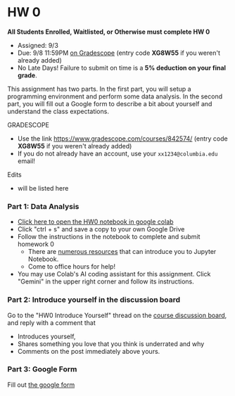 # HW 0

**All Students Enrolled, Waitlisted, or Otherwise must complete HW 0**

* Assigned: 9/3
* Due: 9/8 11:59PM [on Gradescope](https://www.gradescope.com/courses/842574/) (entry code **XG8W55** if you weren't already added)
* No Late Days!   Failure to submit on time is a **5% deduction on your final grade**.

This assignment has two parts. In the first part, you will setup a programming environment and perform some data analysis. In the second part, you will fill out a Google form to describe a bit about yourself and understand the class expectations.

GRADESCOPE

* Use the link https://www.gradescope.com/courses/842574/ (entry code **XG8W55** if you weren't already added)
* If you do not already have an account, use your `xx1234@columbia.edu` email!


Edits 

* will be listed here


### Part 1: Data Analysis

* [Click here to open the HW0 notebook in google colab](https://colab.research.google.com/github/w4111/hw0/blob/master/hw0.ipynb)
* Click "ctrl + s" and save a copy to your own Google Drive
* Follow the instructions in the notebook to complete and submit homework 0
   * There are [numerous resources](https://www.google.com/search?q=jupyter%20tutorial) that can introduce you to Jupyter Notebook.
   * Come to office hours for help!
* You may use Colab's AI coding assistant for this assignment.  Click "Gemini" in the upper right corner and follow its instructions.


### Part 2: Introduce yourself in the discussion board

Go to the "HW0 Introduce Yourself" thread on the [course discussion board](https://edstem.org/us/courses/61495/discussion), and reply with a comment that

* Introduces yourself,
* Shares something you love that you think is underrated and why
* Comments on the post immediately above yours.

### Part 3: Google Form

Fill out [the google form](https://forms.gle/N3upEvkXaffVWAgY9)

